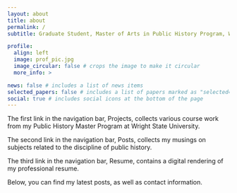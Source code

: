 ```yaml
---
layout: about
title: about
permalink: /
subtitle: Graduate Student, Master of Arts in Public History Program, War and Society Concentration, Wright State University, '26.

profile:
  align: left
  image: prof_pic.jpg
  image_circular: false # crops the image to make it circular
  more_info: >

news: false # includes a list of news items
selected_papers: false # includes a list of papers marked as "selected={true}"
social: true # includes social icons at the bottom of the page
---
```


The first link in the navigation bar, Projects, collects various course work from my Public History Master Program at Wright State University.

The second link in the navigation bar, Posts, collects my musings on subjects related to the discipline of public history.

The third link in the navigation bar, Resume, contains a digital rendering of my professional resume.

Below, you can find my latest posts, as well as contact information.
